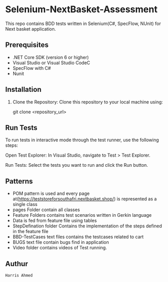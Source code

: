 # Selenium-NextBasket-Assessment
This repo contains BDD tests written in Selenium(C#, SpecFlow, NUnit) for Next basket application.

## Prerequisites

- .NET Core SDK (version 6 or higher)
- Visual Studio or Visual Studio CodeC
- SpecFlow with C#
- Nunit

## Installation

1. Clone the Repository: Clone this repository to your local machine using:

   git clone <repository_url>


## Run Tests
To run tests in interactive mode through the test runner, use the following steps:

Open Test Explorer: In Visual Studio, navigate to Test > Test Explorer.

Run Tests: Select the tests you want to run and click the Run button.



## Patterns
- POM pattern is used and every page at(https://teststoreforsouthafri.nextbasket.shop/) is represented as a single class  
- pages Folder contain all classes
- Feature Folders contains test scenarios  written in Gerkin language
- Data is fed from feature file using tables
- StepDefination folder Contains the implementation of the steps defined in the feature file
- BBD-TestCases text files contains the testcases related to cart 
- BUGS text file contain bugs find in application
- Video folder contains videos of Test running.



## Authur
    Harris Ahmed




